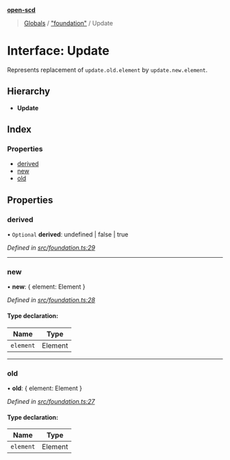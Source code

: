**[open-scd](../README.md)**

> [Globals](../globals.md) / ["foundation"](../modules/_foundation_.md) / Update

# Interface: Update

Represents replacement of `update.old.element` by `update.new.element`.

## Hierarchy

* **Update**

## Index

### Properties

* [derived](_foundation_.update.md#derived)
* [new](_foundation_.update.md#new)
* [old](_foundation_.update.md#old)

## Properties

### derived

• `Optional` **derived**: undefined \| false \| true

*Defined in [src/foundation.ts:29](https://github.com/openscd/open-scd/blob/12e7252/src/foundation.ts#L29)*

___

### new

•  **new**: { element: Element  }

*Defined in [src/foundation.ts:28](https://github.com/openscd/open-scd/blob/12e7252/src/foundation.ts#L28)*

#### Type declaration:

Name | Type |
------ | ------ |
`element` | Element |

___

### old

•  **old**: { element: Element  }

*Defined in [src/foundation.ts:27](https://github.com/openscd/open-scd/blob/12e7252/src/foundation.ts#L27)*

#### Type declaration:

Name | Type |
------ | ------ |
`element` | Element |
